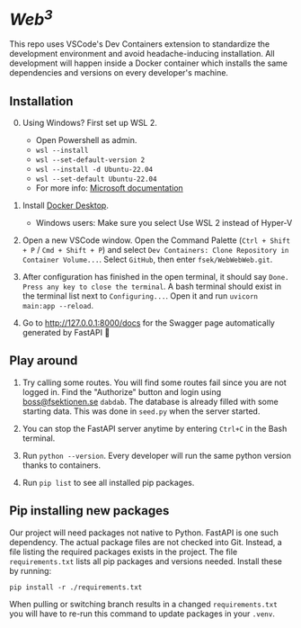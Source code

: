 # <em>Web<sup>3</sup></em>

This repo uses VSCode's Dev Containers extension to standardize the development environment and avoid headache-inducing installation. All development will happen inside a Docker container which installs the same dependencies and versions on every developer's machine.

## Installation
0. Using Windows? First set up WSL 2.
    - Open Powershell as admin.
    - `wsl --install`  
    - `wsl --set-default-version 2`
    - `wsl --install -d Ubuntu-22.04`
    - `wsl --set-default Ubuntu-22.04`
    -  For more info: [Microsoft documentation](https://learn.microsoft.com/en-us/windows/wsl/install)


1. Install [Docker Desktop](https://www.docker.com/products/docker-desktop/).

    - Windows users: Make sure you select Use WSL 2 instead of Hyper-V 

2. Open a new VSCode window. Open the Command Palette (`Ctrl + Shift + P` / `Cmd + Shift + P`) and select `Dev Containers: Clone Repository in Container Volume...`. Select `GitHub`, then enter `fsek/WebWebWeb.git`.

3. After configuration has finished in the open terminal, it should say `Done. Press any key to close the terminal`. A bash terminal should exist in the terminal list next to `Configuring...`. Open it and run `uvicorn main:app --reload`.

4. Go to http://127.0.0.1:8000/docs for the Swagger page automatically generated by FastAPI 🎉

## Play around
1. Try calling some routes. You will find some routes fail since you are not logged in. Find the "Authorize" button and login using boss@fsektionen.se `dabdab`. The database is already filled with some starting data. This was done in `seed.py` when the server started.

1. You can stop the FastAPI server anytime by entering `Ctrl+C` in the Bash terminal.

1. Run `python --version`. Every developer will run the same python version thanks to containers.

1. Run `pip list` to see all installed pip packages.


## Pip installing new packages
Our project will need packages not native to Python. FastAPI is one such dependency. The actual package files are not checked into Git. Instead, a file listing the required packages exists in the project.
The file `requirements.txt` lists all pip packages and versions needed. Install these by running:

`pip install -r ./requirements.txt`

When pulling or switching branch results in a changed `requirements.txt` you will have to re-run this command to update packages in your `.venv`.

